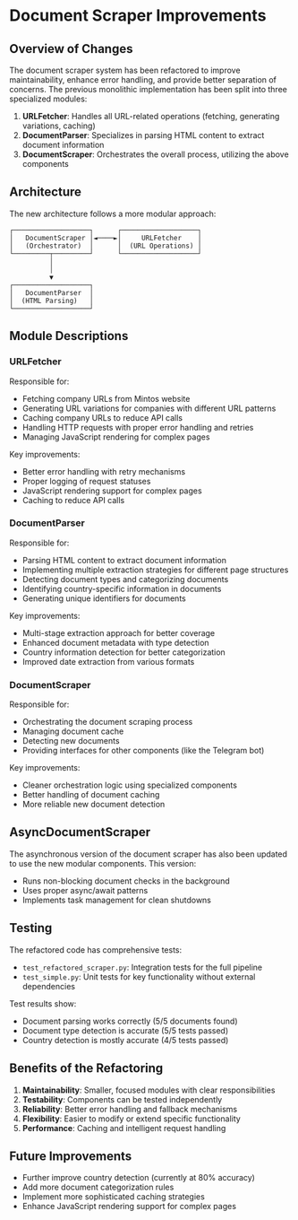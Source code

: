 # Document Scraper Improvements

## Overview of Changes

The document scraper system has been refactored to improve maintainability, enhance error handling, and provide better separation of concerns. The previous monolithic implementation has been split into three specialized modules:

1. **URLFetcher**: Handles all URL-related operations (fetching, generating variations, caching)
2. **DocumentParser**: Specializes in parsing HTML content to extract document information
3. **DocumentScraper**: Orchestrates the overall process, utilizing the above components

## Architecture

The new architecture follows a more modular approach:

```
┌───────────────────┐      ┌───────────────────┐
│   DocumentScraper │◄────►│     URLFetcher    │
│   (Orchestrator)  │      │  (URL Operations) │
└─────────┬─────────┘      └───────────────────┘
          │
          │
          ▼
┌───────────────────┐
│   DocumentParser  │
│  (HTML Parsing)   │
└───────────────────┘
```

## Module Descriptions

### URLFetcher

Responsible for:
- Fetching company URLs from Mintos website
- Generating URL variations for companies with different URL patterns
- Caching company URLs to reduce API calls
- Handling HTTP requests with proper error handling and retries
- Managing JavaScript rendering for complex pages

Key improvements:
- Better error handling with retry mechanisms
- Proper logging of request statuses
- JavaScript rendering support for complex pages
- Caching to reduce API calls

### DocumentParser

Responsible for:
- Parsing HTML content to extract document information
- Implementing multiple extraction strategies for different page structures
- Detecting document types and categorizing documents
- Identifying country-specific information in documents
- Generating unique identifiers for documents

Key improvements:
- Multi-stage extraction approach for better coverage
- Enhanced document metadata with type detection
- Country information detection for better categorization
- Improved date extraction from various formats

### DocumentScraper

Responsible for:
- Orchestrating the document scraping process
- Managing document cache
- Detecting new documents
- Providing interfaces for other components (like the Telegram bot)

Key improvements:
- Cleaner orchestration logic using specialized components
- Better handling of document caching
- More reliable new document detection

## AsyncDocumentScraper

The asynchronous version of the document scraper has also been updated to use the new modular components. This version:
- Runs non-blocking document checks in the background
- Uses proper async/await patterns
- Implements task management for clean shutdowns

## Testing

The refactored code has comprehensive tests:
- `test_refactored_scraper.py`: Integration tests for the full pipeline
- `test_simple.py`: Unit tests for key functionality without external dependencies

Test results show:
- Document parsing works correctly (5/5 documents found)
- Document type detection is accurate (5/5 tests passed)
- Country detection is mostly accurate (4/5 tests passed)

## Benefits of the Refactoring

1. **Maintainability**: Smaller, focused modules with clear responsibilities
2. **Testability**: Components can be tested independently
3. **Reliability**: Better error handling and fallback mechanisms
4. **Flexibility**: Easier to modify or extend specific functionality
5. **Performance**: Caching and intelligent request handling

## Future Improvements

- Further improve country detection (currently at 80% accuracy)
- Add more document categorization rules
- Implement more sophisticated caching strategies
- Enhance JavaScript rendering support for complex pages